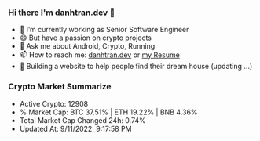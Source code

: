### Hi there I'm danhtran.dev 👋

- 🔭 I’m currently working as Senior Software Engineer
- 😄 But have a passion on crypto projects
- 💬 Ask me about Android, Crypto, Running 
- 📫 How to reach me: <a href="https://danhtran.dev" target="_blank">danhtran.dev</a> or <a href="Developer-Resume.pdf" target="_blank">my Resume</a>
- 🌱 Building a website to help people find their dream house (updating ...)

### Crypto Market Summarize
- Active Crypto: 12908
- % Market Cap: BTC 37.51% | ETH 19.22% | BNB 4.36%
- Total Market Cap Changed 24h: 0.74%
- Updated At: 9/11/2022, 9:17:58 PM
